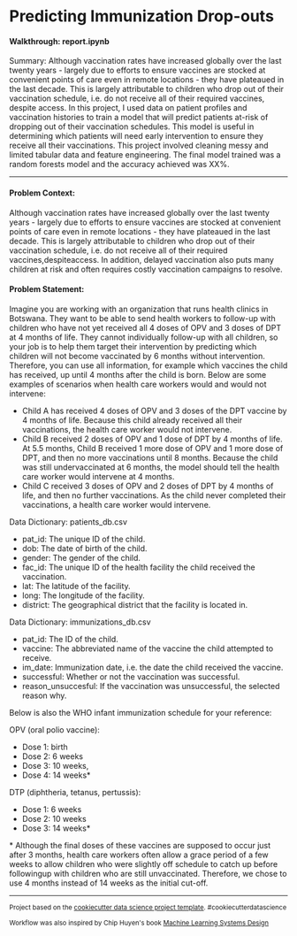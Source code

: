 Predicting Immunization Drop-outs
==============================

#### Walkthrough: report.ipynb

Summary:
Although vaccination rates have increased globally over the last twenty years - largely due to efforts to ensure vaccines are stocked at convenient points of care even in remote locations - they have plateaued in the last decade. This is largely attributable to children who drop out of their vaccination schedule, i.e. do not receive all of their required vaccines, despite access. In this project, I used data on patient profiles and vaccination histories to train a model that will predict patients at-risk of dropping out of their vaccination schedules. This model is useful in determining which patients will need early intervention to ensure they receive all their vaccinations. This project involved cleaning messy and limited tabular data and feature engineering. The final model trained was a random forests model and the accuracy achieved was XX%.

---

#### Problem Context:
Although vaccination rates have increased globally over the last twenty years - largely due to efforts to ensure vaccines are stocked at convenient points of care even in remote locations - they have plateaued in the last decade. This is largely attributable to children who drop out of their vaccination schedule, i.e. do not receive all of their required vaccines,despiteaccess. In addition, delayed vaccination also puts many children at risk and often requires costly vaccination campaigns to resolve.

#### Problem Statement: 
Imagine you are working with an organization that runs health clinics in Botswana. They want to be able to send health workers to follow-up with children who have not yet received all 4 doses of OPV and 3 doses of DPT at 4 months of life. They cannot individually follow-up with all children, so your job is to help them target their intervention by predicting which children will not become vaccinated by 6 months without intervention. Therefore, you can use all information, for example which vaccines the child has received, up until 4 months after the child is born. Below are some examples of scenarios when health care workers would and would not intervene:

- Child A has received 4 doses of OPV and 3 doses of the DPT vaccine by 4 months of life. Because this child already received all their vaccinations, the health care worker would not intervene.
- Child B received 2 doses of OPV and 1 dose of DPT by 4 months of life. At 5.5 months, Child B received 1 more dose of OPV and 1 more dose of DPT, and then no more vaccinations until 8 months. Because the child was still undervaccinated at 6 months, the model should tell the health care worker would intervene at 4 months.
- Child C received 3 doses of OPV and 2 doses of DPT by 4 months of life, and then no further vaccinations. As the child never completed their vaccinations, a health care worker would intervene.

Data Dictionary: patients_db.csv

- pat_id: The unique ID of the child.
- dob: The date of birth of the child.
- gender: The gender of the child.
- fac_id: The unique ID of the health facility the child received the vaccination.
- lat: The latitude of the facility.
- long: The longitude of the facility.
- district: The geographical district that the facility is located in.

Data Dictionary: immunizations_db.csv

- pat_id: The ID of the child.
- vaccine: The abbreviated name of the vaccine the child attempted to receive.
- im_date: Immunization date, i.e. the date the child received the vaccine.
- successful: Whether or not the vaccination was successful.
- reason_unsuccesful: If the vaccination was unsuccessful, the selected reason why.


Below is also the WHO infant immunization schedule for your reference:

OPV (oral polio vaccine):
- Dose 1: birth
- Dose 2: 6 weeks
- Dose 3: 10 weeks,
- Dose 4: 14 weeks*

DTP (diphtheria, tetanus, pertussis):
- Dose 1: 6 weeks
- Dose 2: 10 weeks
- Dose 3: 14 weeks*

\* Although the final doses of these vaccines are supposed to occur just after 3 months, health care workers often allow a grace period of a few weeks to allow children who were slightly off schedule to catch up before followingup with children who are still unvaccinated. Therefore, we chose to use 4 months instead of 14 weeks as the initial cut-off.

---

<p><small>Project based on the <a target="_blank" href="https://drivendata.github.io/cookiecutter-data-science/">cookiecutter data science project template</a>. #cookiecutterdatascience</small></p>

<p><small>Workflow was also inspired by Chip Huyen's book <a target="_blank" href="https://github.com/chiphuyen/machine-learning-systems-design"> Machine Learning Systems Design </a> </small></p>
